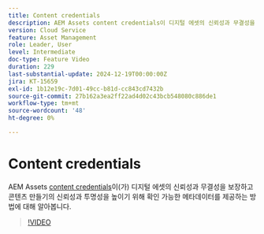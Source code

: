 ```yaml
---
title: Content credentials
description: AEM Assets content credentials이 디지털 에셋의 신뢰성과 무결성을 보장하기 위해 확인 가능한 메타데이터를 제공하는 방법에 대해 알아봅니다.
version: Cloud Service
feature: Asset Management
role: Leader, User
level: Intermediate
doc-type: Feature Video
duration: 229
last-substantial-update: 2024-12-19T00:00:00Z
jira: KT-15659
exl-id: 1b12e19c-7d01-49cc-b81d-cc843cd7432b
source-git-commit: 27b162a3ea2ff22ad4d02c43bcb548080c886de1
workflow-type: tm+mt
source-wordcount: '48'
ht-degree: 0%

---
```



# Content credentials

AEM Assets [content credentials](https://experienceleague.adobe.com/en/docs/experience-manager-cloud-service/content/assets/assets-view/content-credentials)이(가) 디지털 에셋의 신뢰성과 무결성을 보장하고 콘텐츠 만들기의 신뢰성과 투명성을 높이기 위해 확인 가능한 메타데이터를 제공하는 방법에 대해 알아봅니다.

>[!VIDEO](https://video.tv.adobe.com/v/3441700/?learn=on&enablevpops)
